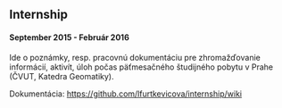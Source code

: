 ##  Internship
####   September 2015 - Február 2016

Ide o poznámky, resp. pracovnú dokumentáciu pre zhromažďovanie informácií, aktivít, úloh počas päťmesačného študijného pobytu v Prahe (ČVUT, Katedra Geomatiky).

Dokumentácia: https://github.com/lfurtkevicova/internship/wiki
